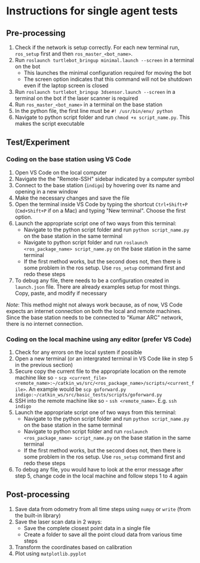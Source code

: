 Instructions for single agent tests
===================================

Pre-processing
--------------

1. Check if the network is setup correctly. For each new terminal run, `ros_setup` first and then `ros_master_<bot_name>`.
2. Run `roslaunch turtlebot_bringup minimal.launch --screen` in a terminal on the bot
	- This launches the minimal configuration required for moving the bot
	- The screen option indicates that this command will not be shutdown even if the laptop screen is closed
3. Run `roslaunch turtlebot_bringup 3dsensor.launch --screen` in a terminal on the bot if the laser scanner is required
4. Run `ros_master_<bot_name>` in a terminal on the base station
5. In the python file, the first line must be `#! /usr/bin/env/ python`
6. Navigate to python script folder and run `chmod +x script_name.py`. This makes the script executable

Test/Experiment
---------------

### Coding on the base station using VS Code

1. Open VS Code on the local computer
2. Navigate the the "Remote-SSH" sidebar indicated by a computer symbol
3. Connect to the base station (`indigo`) by hovering over its name and opening in a new window
4. Make the necessary changes and save the file
5. Open the terminal inside VS Code by typing the shortcut `Ctrl+Shift+P` (`Cmd+Shift+P` if on a Mac) and typing "New terminal". Choose the first option.
6. Launch the appropriate script one of two ways from this terminal:
	- Navigate to the python script folder and run `python script_name.py` on the base station in the same terminal
	- Navigate to python script folder and run `roslaunch <ros_package_name> script_name.py` on the base station in the same terminal
	- If the first method works, but the second does not, then there is some problem in the ros setup. Use `ros_setup` command first and redo these steps
7. To debug any file, there needs to be a configuration created in `launch.json` file. There are already examples setup for most things. Copy, paste, and modify if necessary

_Note_: This method might not always work because, as of now, VS Code expects an internet connection on both the local and remote machines. Since the base station needs to be connected to "Kumar ARC" network, there is no internet connection.

### Coding on the local machine using any editor (prefer VS Code)

1. Check for any errors on the local system if possible
2. Open a new terminal (or an intergrated terminal in VS Code like in step 5 in the previous section)
3. Secure copy the current file to the appropriate location on the remote machine like so - `scp <current_file> <remote_name>:~/catkin_ws/src/<ros_package_name>/scripts/<current_file>`. An example would be `scp goforward.py indigo:~/catkin_ws/src/basic_tests/scripts/goforward.py`
4. SSH into the remote machine like so - `ssh <remote_name>`. E.g. `ssh indigo`
5. Launch the appropriate script one of two ways from this terminal:
	- Navigate to the python script folder and run `python script_name.py` on the base station in the same terminal
	- Navigate to python script folder and run `roslaunch <ros_package_name> script_name.py` on the base station in the same terminal
	- If the first method works, but the second does not, then there is some problem in the ros setup. Use `ros_setup` command first and redo these steps
6. To debug any file, you would have to look at the error message after step 5, change code in the local machine and follow steps 1 to 4 again

Post-processing
---------------

1. Save data from odometry from all time steps using `numpy` or `write` (from the built-in library)
2. Save the laser scan data in 2 ways:
	- Save the complete closest point data in a single file
	- Create a folder to save all the point cloud data from various time steps
3. Transform the coordinates based on calibration
4. Plot using `matplotlib.pyplot`
